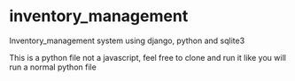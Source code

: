 # inventory_management
Inventory_management system using django, python and sqlite3

This is a python file not a javascript, feel free to clone and run it like you will run a normal  python file
